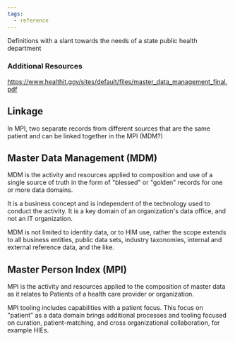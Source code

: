 ```yaml
---
tags:
  - reference
---
```


Definitions with a slant towards the needs of a state public health department

### Additional Resources
https://www.healthit.gov/sites/default/files/master_data_management_final.pdf

## Linkage
In MPI, two separate records from different sources that are the same patient and can be linked together in the MPI (MDM?)


## Master Data Management (MDM)
MDM is the activity and resources applied to composition and use of a single source of truth in the form of "blessed" or "golden" records for one or more data domains.

It is a business concept and is independent of the technology used to conduct the activity. It is a key domain of an organization's data office, and not an IT organization.

MDM is not limited to identity data, or to HIM use, rather the scope extends to all business entities, public data sets, industry taxonomies, internal and external reference data, and the like.


## Master Person Index (MPI)
MPI is the activity and resources applied to the composition of master data as it relates to Patients of a health care provider or organization. 

MPI tooling includes capabilities with a patient focus. This focus on "patient" as a data domain brings additional processes and tooling focused on curation, patient-matching, and cross organizational collaboration, for example HIEs.




